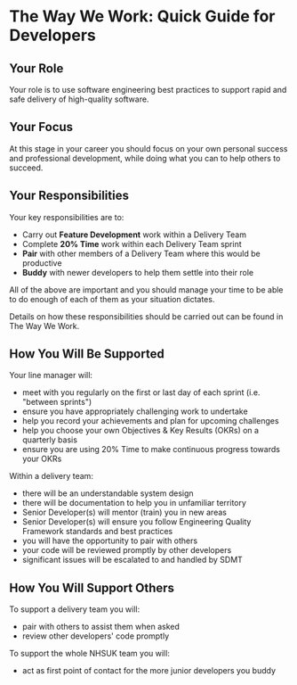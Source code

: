 
# The Way We Work: Quick Guide for Developers

## Your Role

Your role is to use software engineering best practices to support rapid and safe delivery of high-quality software.

## Your Focus

At this stage in your career you should focus on your own personal success and professional development, while doing what you can to help others to succeed.

## Your Responsibilities

Your key responsibilities are to:

- Carry out **Feature Development** work within a Delivery Team 
- Complete **20% Time** work within each Delivery Team sprint
- **Pair** with other members of a Delivery Team where this would be productive
- **Buddy** with newer developers to help them settle into their role

All of the above are important and you should manage your time to be able to do enough of each of them as your situation dictates.

Details on how these responsibilities should be carried out can be found in The Way We Work.

## How You Will Be Supported

Your line manager will:

- meet with you regularly on the first or last day of each sprint (i.e. "between sprints")
- ensure you have appropriately challenging work to undertake
- help you record your achievements and plan for upcoming challenges
- help you choose your own Objectives & Key Results (OKRs) on a quarterly basis
- ensure you are using 20% Time to make continuous progress towards your OKRs

Within a delivery team:

- there will be an understandable system design
- there will be documentation to help you in unfamiliar territory
- Senior Developer(s) will mentor (train) you in new areas
- Senior Developer(s) will ensure you follow Engineering Quality Framework standards and best practices
- you will have the opportunity to pair with others
- your code will be reviewed promptly by other developers
- significant issues will be escalated to and handled by SDMT

## How You Will Support Others

To support a delivery team you will:

- pair with others to assist them when asked
- review other developers' code promptly

To support the whole NHSUK team you will:

- act as first point of contact for the more junior developers you buddy


